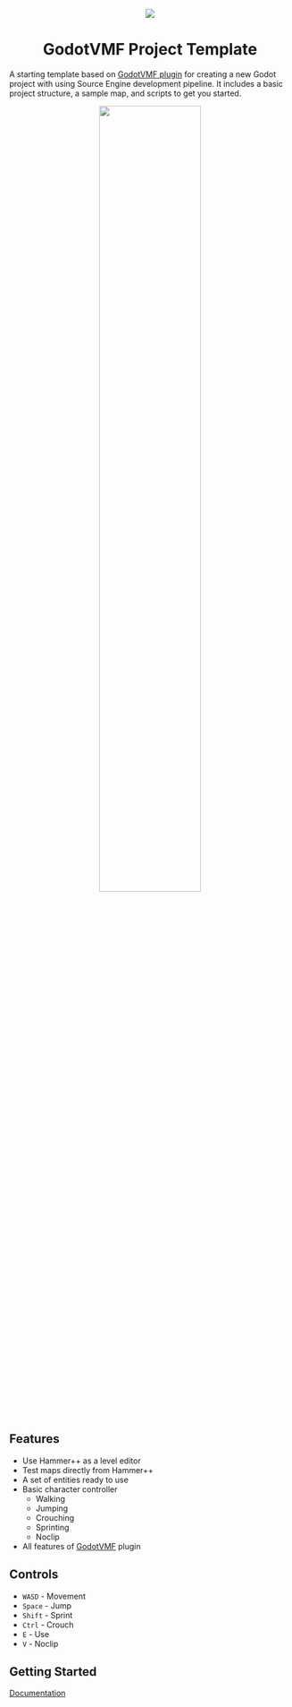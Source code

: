 <p align="center">
<img src="https://github.com/user-attachments/assets/e1959708-fc5a-4245-aed4-5b7f3044aada" />
</p>

<h1 align="center"> GodotVMF Project Template </h1>

A starting template based on [GodotVMF plugin](https://github.com/H2xDev/GodotVMF) for creating a new Godot project with using Source Engine development pipeline. 
It includes a basic project structure, a sample map, and scripts to get you started.

<p align="center">
<img width="60%" src="https://github.com/user-attachments/assets/2847c75a-8cb4-41c4-8dd3-f6a6863e99b0" />
</p>

## Features
- Use Hammer++ as a level editor
- Test maps directly from Hammer++
- A set of entities ready to use
- Basic character controller
    - Walking
    - Jumping
    - Crouching
    - Sprinting
    - Noclip
- All features of [GodotVMF](https://github.com/H2xDev/GodotVMF) plugin

## Controls
- `WASD` - Movement
- `Space` - Jump
- `Shift` - Sprint
- `Ctrl` - Crouch
- `E` - Use
- `V` - Noclip

## Getting Started

[Documentation](https://github.com/H2xDev/GodotVMF-Game-Template/wiki)
